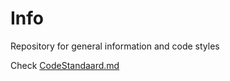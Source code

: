 # Info
Repository for general information and code styles

Check [CodeStandaard.md](./CodeStandaard.md)
